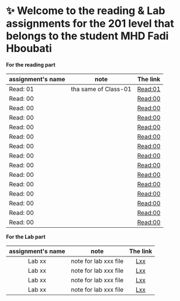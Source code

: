 # :sparkles: Welcome to the reading & Lab assignments for the 201 level that belongs to the student **MHD Fadi Hboubati**

**For the reading part**

| assignment's name | note                       | The link                                                   |
| ----------------- | -------------------------- | -----------------------------------------------------------|
| Read: 01          | tha same of Class-01       | [Read:01](https://fadihb.github.io/Level_201/class-01)     |
| Read: 00          |                            | [Read:00]()                                                |
| Read: 00          |                            | [Read:00]()                                                |
| Read: 00          |                            | [Read:00]()                                                |
| Read: 00          |                            | [Read:00]()                                                |
| Read: 00          |                            | [Read:00]()                                                |
| Read: 00          |                            | [Read:00]()                                                |
| Read: 00          |                            | [Read:00]()                                                |
| Read: 00          |                            | [Read:00]()                                                |
| Read: 00          |                            | [Read:00]()                                                |
| Read: 00          |                            | [Read:00]()                                                |
| Read: 00          |                            | [Read:00]()                                                |
| Read: 00          |                            | [Read:00]()                                                |
| Read: 00          |                            | [Read:00]()                                                |
| Read: 00          |                            | [Read:00]()                                                |


**For the Lab part**

| assignment's name | note                       | The link                     |
|     :---:         |  :---:                     |        :---:                 |
| Lab xx            | note for lab xxx file      | [Lxx](http://github.com)     |
| Lab xx            | note for lab xxx file      | [Lxx](http://github.com)     |
| Lab xx            | note for lab xxx file      | [Lxx](http://github.com)     |
| Lab xx            | note for lab xxx file      | [Lxx](http://github.com)     |
